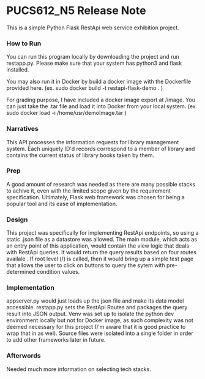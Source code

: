 # PUCS612_N5 Release Note
This is a simple Python Flask RestApi web service exhibition project.

### How to Run
You can run this program locally by downloading the project and run restapp.py. Please make sure that your system has python3 and flask installed.

You may also run it in Docker by build a docker image with the Dockerfile provided here. 
(ex. sudo docker build -t restapi-flask-demo . )

For grading purpose, I have included a docker image export at /image. You can just take the .tar file and load it into Docker from your local system.
(ex. sudo docker load -i /home/usr/demoImage.tar )

### Narratives
This API processes the information requests for library management system. Each uniquely ID'd records correspond to a member of library and contains the current status of library books taken by them.

### Prep
A good amount of research was needed as there are many possible stacks to achive it, even with the limited scope given by the requirement specification. Ultimately, Flask web framework was chosen for being a popular tool and its ease of implementation.

### Design
This project was specifically for implementing RestApi endpoints, so using a static .json file as a datastore was allowed. The main module, which acts as an entry point of this application, would contain the view logic that deals with RestApi queries. It would return the query results based on four routes availale . If root level (/) is called, then it would bring up a simple test page that allows the user to click on buttons to query the sytem with pre-determined condition values. 

### Implementation
appserver.py would just loads up the json file and make its data model accessible. restapp.py sets the RestApi Routes and packages the query result into JSON output. Venv was set up to isolate the python dev environment locally but not for Docker image, as such complexity was not deemed necessary for this project (I'm aware that it is good practice to wrap that in as wel). Source files were isolated into a single folder in order to add other frameworks later in future.

### Afterwords
Needed much more information on selecting tech stacks.

